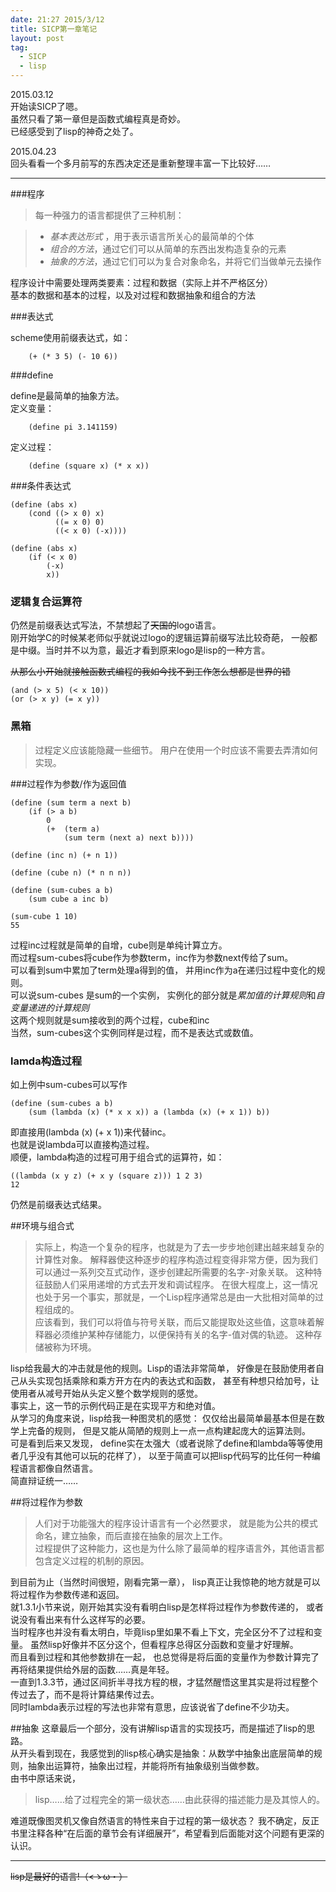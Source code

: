 ```yaml
---
date: 21:27 2015/3/12
title: SICP第一章笔记
layout: post
tag:
  - SICP
  - lisp
---
```


2015.03.12  
开始读SICP了嗯。  
虽然只看了第一章但是函数式编程真是奇妙。  
已经感受到了lisp的神奇之处了。
  

2015.04.23   
回头看看一个多月前写的东西决定还是重新整理丰富一下比较好……  

---

###程序

>每一种强力的语言都提供了三种机制：

> - *基本表达形式* ，用于表示语言所关心的最简单的个体  
> - *组合的方法*，通过它们可以从简单的东西出发构造复杂的元素  
> - *抽象的方法*，通过它们可以为复合对象命名，并将它们当做单元去操作  

程序设计中需要处理两类要素：过程和数据（实际上并不严格区分）  
基本的数据和基本的过程，以及对过程和数据抽象和组合的方法  

###表达式  

scheme使用前缀表达式，如：  
```
	(+ (* 3 5) (- 10 6))
```
###define

define是最简单的抽象方法。  
定义变量：   
```
	(define pi 3.141159)    
```	  
定义过程：  
```
	(define (square x) (* x x))  
```
###条件表达式   

```
(define (abs x)
	(cond ((> x 0) x)
		  ((= x 0) 0)
		  ((< x 0) (-x))))

(define (abs x)
	(if (< x 0)
		(-x)
		x))
```
		
### 逻辑复合运算符
仍然是前缀表达式写法，不禁想起了<html><del>天国的</del></html>logo语言。  
刚开始学C的时候某老师似乎就说过logo的逻辑运算前缀写法比较奇葩，
一般都是中缀。当时并不以为意，最近才看到原来logo是lisp的一种方言。  
<html>
<del>从那么小开始就接触函数式编程的我如今找不到工作怎么想都是世界的错</del>
<html>  

```
(and (> x 5) (< x 10))
(or (> x y) (= x y))
```

### 黑箱
>过程定义应该能隐藏一些细节。
>用户在使用一个时应该不需要去弄清如何实现。   

###过程作为参数/作为返回值
```
(define (sum term a next b)
	(if (> a b)
		0
		(+	(term a)
			(sum term (next a) next b))))

(define (inc n) (+ n 1))

(define (cube n) (* n n n))

(define (sum-cubes a b)
	(sum cube a inc b)

(sum-cube 1 10)
55
```
过程inc过程就是简单的自增，cube则是单纯计算立方。  
而过程sum-cubes将cube作为参数term，inc作为参数next传给了sum。  
可以看到sum中累加了term处理a得到的值，
并用inc作为a在递归过程中变化的规则。  
可以说sum-cubes 是sum的一个实例，
实例化的部分就是*累加值的计算规则*和*自变量递进的计算规则*  
这两个规则就是sum接收到的两个过程，cube和inc  
当然，sum-cubes这个实例同样是过程，而不是表达式或数值。  

### lamda构造过程
如上例中sum-cubes可以写作
```
(define (sum-cubes a b)
	(sum (lambda (x) (* x x x)) a (lambda (x) (+ x 1)) b))
```
即直接用(lambda (x) (+ x 1))来代替inc。  
也就是说lambda可以直接构造过程。  
顺便，lambda构造的过程可用于组合式的运算符，如：
```
((lambda (x y z) (+ x y (square z))) 1 2 3)
12
```
仍然是前缀表达式结果。  


##环境与组合式   
>实际上，构造一个复杂的程序，也就是为了去一步步地创建出越来越复杂的计算性对象。
>解释器使这种逐步的程序构造过程变得非常方便，因为我们可以通过一系列交互式动作，逐步创建起所需要的名字-对象关联。
>这种特征鼓励人们采用递增的方式去开发和调试程序。
>在很大程度上，这一情况也处于另一个事实，那就是，一个Lisp程序通常总是由一大批相对简单的过程组成的。    
>应该看到，我们可以将值与符号关联，而后又能提取处这些值，这意味着解释器必须维护某种存储能力，以便保持有关的名字-值对偶的轨迹。
>这种存储被称为环境。

lisp给我最大的冲击就是他的规则。Lisp的语法非常简单，
好像是在鼓励使用者自己从头实现包括乘除和乘方开方在内的表达式和函数，
甚至有种想只给加号，让使用者从减号开始从头定义整个数学规则的感觉。  
事实上，这一节的示例代码正是在实现平方和绝对值。   
从学习的角度来说，lisp给我一种图灵机的感觉：
仅仅给出最简单最基本但是在数学上完备的规则，
但是又能从简陋的规则上一点一点构建起庞大的运算法则。   
可是看到后来又发现，
define实在太强大（或者说除了define和lambda等等使用者几乎没有其他可以玩的花样了），
以至于简直可以把lisp代码写的比任何一种编程语言都像自然语言。  
简直辩证统一……

##将过程作为参数
>人们对于功能强大的程序设计语言有一个必然要求，
就是能为公共的模式命名，建立抽象，而后直接在抽象的层次上工作。  
>过程提供了这种能力，这也是为什么除了最简单的程序语言外，其他语言都包含定义过程的机制的原因。  

到目前为止（当然时间很短，刚看完第一章），
lisp真正让我惊艳的地方就是可以将过程作为参数传递和返回。   
就1.3.1小节来说，刚开始其实没有看明白lisp是怎样将过程作为参数传递的，
或者说没有看出来有什么这样写的必要。  
当时程序也并没有看太明白，毕竟lisp里如果不看上下文，完全区分不了过程和变量。
虽然lisp好像并不区分这个，但看程序总得区分函数和变量才好理解。  
而且看到过程和其他参数排在一起，
也总觉得是将后面的变量作为参数计算完了再将结果提供给外层的函数……真是年轻。   
一直到1.3.3节，通过区间折半寻找方程的根，才猛然醒悟这里其实是将过程整个传过去了，而不是将计算结果传过去。  
同时lambda表示过程的写法也非常有意思，应该说省了define不少功夫。    

##抽象
这章最后一个部分，没有讲解lisp语言的实现技巧，而是描述了lisp的思路。  
从开头看到现在，我感觉到的lisp核心确实是抽象：从数学中抽象出底层简单的规则，抽象出运算符，抽象出过程，并能将所有抽象级别当做参数。  
由书中原话来说，
>lisp……给了过程完全的第一级状态……由此获得的描述能力是及其惊人的。  

难道既像图灵机又像自然语言的特性来自于过程的第一级状态？
我不确定，反正书里注释各种“在后面的章节会有详细展开”，希望看到后面能对这个问题有更深的认识。
_________
<html>
<del>lisp是最好的语言!（<ゝω・） </del>
<html>

